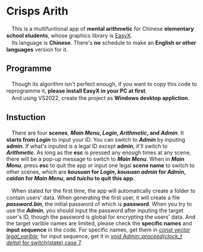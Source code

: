 # Crisps Arith
　This is a multifuntional app of **mental arithmetic** for Chinese **elementary school students**, whose graphics library is [EasyX](https://docs.easyx.cn/).  
　Its language is **Chinese**. There's **no** schedule to make an **English or other languages** version for it.
## Programme
　Though its algorithm isn't perfect enough, if you want to copy this code to reprogramme it, **please install EasyX in your PC at first**.  
　And using VS2022, create the project as **Windows desktop appliction**.
## Instuction
　There are four **scenes**, ***Main Menu*, *Login*, *Arithmetic*, and *Admin***. 
It **starts from *Login*** to input your ID. You can switch to ***Admin*** by inputing **admin**. 
If what's inputed is a legal ID except **admin**, it'll switch to ***Arithmetic***. 
As long as the **esc** is pressed any enough times at any scene, there will be a pop-up message to switch to ***Main Menu***. 
When in ***Main Menu***, press **esc** to quit the app or input one legal **scene name** to switch to other scenes, which are ***kousuan* for *Login*, *kousuan admin* for *Admin*, *caidan* for *Main Menu*, and *tuichu* to quit this app**. 

　When stated for the first time, the app will automatically create a folder to contain users' data. 
When generating the first user, it will create a file ***password.bin***, the initial password of which is **password**. 
When you try to use the ***Admin***, you should input the password after inputing the target user's ID, though the password is global for encrypting the users' data. 
And the target varible names are limited, please check the **specific names** and **input sequence** in the code. 
For specific names, get them in [*const vector<string> legal_varible*](./pre.h#L24); for input sequence, get it in [*void Admin::proceed(clock_t delta)* for switch(state) case 7](./next.h#L801-L921).

